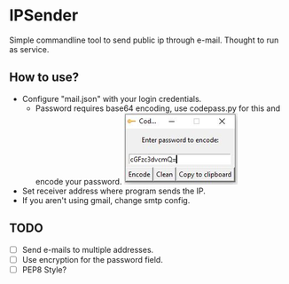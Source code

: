 # IPSender
Simple commandline tool to send public ip through e-mail. Thought to run as service.

## How to use?
* Configure "mail.json" with your login credentials.
	* Password requires base64 encoding, use codepass.py for this and encode your password.
	![codepass](/img/screenshot.png)
* Set receiver address where program sends the IP.
* If you aren't using gmail, change smtp config.

## TODO
- [ ] Send e-mails to multiple addresses.
- [ ] Use encryption for the password field.
- [ ] PEP8 Style?